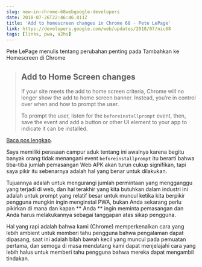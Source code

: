 ```yaml
---
slug: new-in-chrome-68webgoogle-developers
date: 2018-07-26T22:46:46.011Z
title: 'Add to homescreen changes in Chrome 68 - Pete LePage'
link: https://developers.google.com/web/updates/2018/07/nic68
tags: [links, pwa, a2hs]
---
```

Pete LePage menulis tentang perubahan penting pada Tambahkan ke Homescreen di Chrome

> ## Add to Home Screen changes
> If your site meets the add to home screen criteria, Chrome will no longer show the add to home screen banner. Instead, you&#x2019;re in control over when and how to prompt the user.
> 
> To prompt the user, listen for the `beforeinstallprompt` event, then, save the event and add a button or other UI element to your app to indicate it can be installed.


[Baca pos lengkap](https://developers.google.com/web/updates/2018/07/nic68).

Saya memiliki perasaan campur aduk tentang ini awalnya karena begitu banyak orang tidak menangani event `beforeinstallprompt` itu berarti bahwa tiba-tiba jumlah pemasangan Web APK akan turun cukup signifikan, tapi saya pikir itu sebenarnya adalah hal yang benar untuk dilakukan.

Tujuannya adalah untuk mengurangi jumlah permintaan yang mengganggu yang terjadi di web, dan hal terakhir yang kita butuhkan dalam industri ini adalah untuk prompt yang relatif besar untuk muncul ketika kita berpikir pengguna mungkin ingin menginstal PWA, bukan Anda sekarang perlu pikirkan di mana dan kapan ** Anda ** ingin meminta pemasangan dan Anda harus melakukannya sebagai tanggapan atas sikap pengguna.

Hal yang rapi adalah bahwa kami (Chrome) memperkenalkan cara yang lebih ambient untuk memberi tahu pengguna bahwa pengalaman dapat dipasang, saat ini adalah bilah bawah kecil yang muncul pada pemuatan pertama, dan semoga di masa mendatang kami dapat menjelajahi cara yang lebih halus untuk memberi tahu pengguna bahwa mereka dapat mengambil tindakan.
